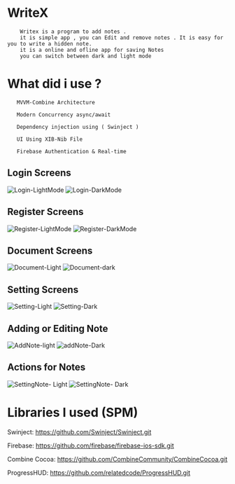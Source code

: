 # WriteX
    
        Writex is a program to add notes .
        it is simple app , you can Edit and remove notes . It is easy for you to write a hidden note. 
        it is a online and ofline app for saving Notes
        you can switch between dark and light mode
 


# What did i use ? 

       MVVM-Combine Architecture 
       
       Modern Concurrency async/await
       
       Dependency injection using ( Swinject )
       
       UI Using XIB-Nib File 
       
       Firebase Authentication & Real-time


## Login Screens 


   ![Login-LightMode](https://user-images.githubusercontent.com/76500072/177010056-9e49b555-c8ab-4e05-b043-f500aa33d730.png)         ![Login-DarkMode](https://user-images.githubusercontent.com/76500072/177010059-f5cf452c-02aa-4242-af27-8f0674d26cf7.png)

## Register Screens


   ![Register-LightMode](https://user-images.githubusercontent.com/76500072/177010144-a87fab2a-b6c8-465b-89ce-88903549fb0e.png)    ![Register-DarkMode](https://user-images.githubusercontent.com/76500072/177010143-dfcc5351-16c9-41a0-a335-822c6ff0a018.png)
    
    
## Document Screens

    
   ![Document-Light](https://user-images.githubusercontent.com/76500072/177010162-955183c5-28ea-448d-8fd3-46bdbf857e81.png)    ![Document-dark](https://user-images.githubusercontent.com/76500072/177010165-8d78c997-bd1a-499a-a43b-7e96926d17c3.png)




## Setting Screens

   ![Setting-Light](https://user-images.githubusercontent.com/76500072/177010188-2582c86c-c74f-4d2d-9b11-157a57564cec.png) ![Setting-Dark](https://user-images.githubusercontent.com/76500072/177010190-3c53180d-16f7-4b69-b629-7750bfe6d162.png)




## Adding or Editing Note

   ![AddNote-light](https://user-images.githubusercontent.com/76500072/177010229-8fb8da02-d57b-4be2-bb1e-4e3f1e7c8f76.png)  ![addNote-Dark](https://user-images.githubusercontent.com/76500072/177010226-f76c0282-6784-4650-b141-557be5735b85.png)


## Actions for Notes

   ![SettingNote- Light](https://user-images.githubusercontent.com/76500072/177010310-e071c10d-0932-4172-b85c-8f32004e8cac.png)  ![SettingNote- Dark](https://user-images.githubusercontent.com/76500072/177010309-a5771105-98c9-4917-82f7-87eea4eda980.png)




# Libraries I used (SPM)
        
        
Swinject: 
       https://github.com/Swinject/Swinject.git
            
Firebase: 
       https://github.com/firebase/firebase-ios-sdk.git
            
Combine Cocoa:
       https://github.com/CombineCommunity/CombineCocoa.git
        
ProgressHUD:
       https://github.com/relatedcode/ProgressHUD.git

        









